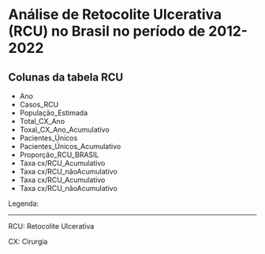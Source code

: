 # Análise de Retocolite Ulcerativa (RCU) no Brasil no período de 2012-2022



## Colunas da tabela RCU

* Ano
* Casos_RCU
* População_Estimada
* Total_CX_Ano
* Toxal_CX_Ano_Acumulativo
* Pacientes_Únicos
* Pacientes_Únicos_Acumulativo
* Proporção_RCU_BRASIL
* Taxa cx/RCU_Acumulativo
* Taxa cx/RCU_nãoAcumulativo
* Taxa cx/RCU_Acumulativo
* Taxa cx/RCU_nãoAcumulativo


Legenda:
___ 
RCU: Retocolite Ulcerativa

CX: Cirurgia

